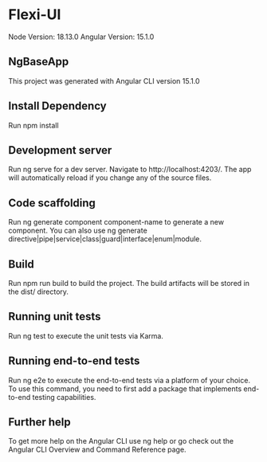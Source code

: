 # Flexi-UI

Node Version: 18.13.0
Angular Version: 15.1.0

## NgBaseApp

This project was generated with Angular CLI version 15.1.0

## Install Dependency

Run npm install

## Development server

Run ng serve for a dev server. Navigate to http://localhost:4203/. The app will automatically reload if you change any of the source files.

## Code scaffolding

Run ng generate component component-name to generate a new component. You can also use ng generate directive|pipe|service|class|guard|interface|enum|module.

## Build

Run npm run build to build the project. The build artifacts will be stored in the dist/ directory.

## Running unit tests

Run ng test to execute the unit tests via Karma.

## Running end-to-end tests

Run ng e2e to execute the end-to-end tests via a platform of your choice. To use this command, you need to first add a package that implements end-to-end testing capabilities.

## Further help

To get more help on the Angular CLI use ng help or go check out the Angular CLI Overview and Command Reference page.
